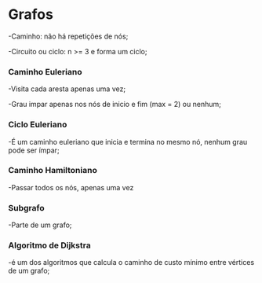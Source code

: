 # Grafos

-Caminho: não há repetições de nós;

-Circuito ou ciclo: n >= 3 e forma um ciclo;

### Caminho Euleriano

-Visita cada aresta apenas uma vez;

-Grau impar apenas nos nós de inicio e fim (max = 2) ou nenhum;

### Ciclo Euleriano

-É um caminho euleriano que inicia e termina no mesmo nó, nenhum grau pode ser ímpar;

### Caminho Hamiltoniano

-Passar todos os nós, apenas uma vez

### Subgrafo

-Parte de um grafo;

### Algoritmo de Dijkstra

-é um dos algoritmos que calcula o caminho de custo mínimo entre vértices de um grafo;
